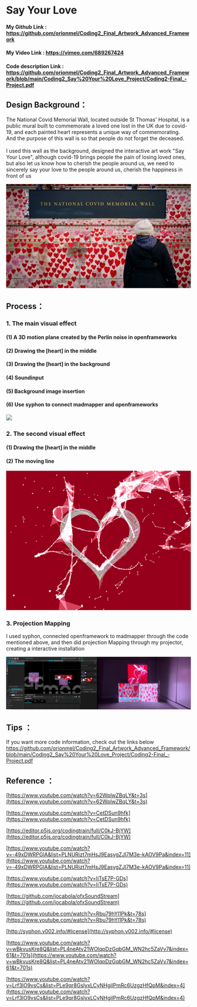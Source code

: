 Say Your Love
==========
#### My Github Link :  https://github.com/orionmel/Coding2_Final_Artwork_Advanced_Framework
#### My Video Link : https://vimeo.com/689267424
#### Code description Link : https://github.com/orionmel/Coding2_Final_Artwork_Advanced_Framework/blob/main/Coding2_Say%20Your%20Love_Project/Coding2-Final_-Project.pdf

## Design Background：
The National Covid Memorial Wall, located outside St Thomas' Hospital, is a public mural built to commemorate a loved one lost in the UK due to covid-19, and each painted heart represents a unique way of commemorating. And the purpose of this wall is so that people do not forget the deceased. <br>
<br>
I used this wall as the background, designed the interactive art work "Say Your Love", although covid-19 brings people the pain of losing loved ones, but also let us know how to cherish the people around us, we need to sincerely say your love to the people around us, cherish the happiness in front of us

![](https://github.com/orionmel/Coding2_Final_Artwork_Advanced_Framework/blob/main/Coding2_Say%20Your%20Love_Project/covid%20wall.jpeg)

## Process：
### 1. The main visual effect
#### (1) A 3D motion plane created by the Perlin noise in openframeworks
#### (2)  Drawing the [heart] in the middle 
#### (3)  Drawing the [heart] in the background
#### (4)  Soundinput 
#### (5)  Background image insertion
#### (6)  Use syphon to connect madmapper and openframeworks

![](https://github.com/orionmel/Coding2_Final_Artwork_Advanced_Framework/blob/main/Coding2_Say%20Your%20Love_Project/the%20main%20visual%20image.png)

### 2. The second visual effect
#### (1)  Drawing the [heart] in the middle 
#### (2)  The moving line 
![](https://github.com/orionmel/Coding2_Final_Artwork_Advanced_Framework/blob/main/Coding2_Say%20Your%20Love_Project/Final_art_second_visual/image.png)

### 3. Projection Mapping
I used syphon, connected openframework to madmapper through the code mentioned above, and then did projection Mapping through my projector, creating a  interactive installation

![](https://github.com/orionmel/Coding2_Final_Artwork_Advanced_Framework/blob/main/Coding2_Say%20Your%20Love_Project/projection%20mapping.png)


## Tips ：
If you want more code information, check out the links below
https://github.com/orionmel/Coding2_Final_Artwork_Advanced_Framework/blob/main/Coding2_Say%20Your%20Love_Project/Coding2-Final_-Project.pdf

## Reference ：
[https://www.youtube.com/watch?v=62WplwZBqLY&t=3s](https://www.youtube.com/watch?v=62WplwZBqLY&t=3s)

[https://www.youtube.com/watch?v=CetDSun9hfk](https://www.youtube.com/watch?v=CetDSun9hfk)

[https://editor.p5js.org/codingtrain/full/C0kJ-BjYW](https://editor.p5js.org/codingtrain/full/C0kJ-BjYW)

[https://www.youtube.com/watch?v=-49xDWRPGlA&list=PLNURizt7mHsJ9EasygZJl7M3e-kAOV9Pa&index=11](https://www.youtube.com/watch?v=-49xDWRPGlA&list=PLNURizt7mHsJ9EasygZJl7M3e-kAOV9Pa&index=11)

[https://www.youtube.com/watch?v=IiTsE7P-GDs](https://www.youtube.com/watch?v=IiTsE7P-GDs)

[https://github.com/jocabola/ofxSoundStream](https://github.com/jocabola/ofxSoundStream)

[https://www.youtube.com/watch?v=Rbu79hYl1Pk&t=78s](https://www.youtube.com/watch?v=Rbu79hYl1Pk&t=78s)

[http://syphon.v002.info/#license](http://syphon.v002.info/#license)

[https://www.youtube.com/watch?v=wBkvusKre8Q&list=PL4neAtv21WOlqpDzGqbGM_WN2hc5ZaVv7&index=61&t=701s](https://www.youtube.com/watch?v=wBkvusKre8Q&list=PL4neAtv21WOlqpDzGqbGM_WN2hc5ZaVv7&index=61&t=701s)

[https://www.youtube.com/watch?v=Lrf3lO9vsCs&list=PLe9qr8GslyxLCyNHgilPmRc6UzgzHfQpM&index=4](https://www.youtube.com/watch?v=Lrf3lO9vsCs&list=PLe9qr8GslyxLCyNHgilPmRc6UzgzHfQpM&index=4)

